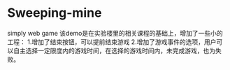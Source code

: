 # Sweeping-mine
simply web game
该demo是在实验楼里的相关课程的基础上，增加了一些小的工程：
1.增加了结束按钮，可以提前结束游戏
2.增加了游戏事件的选项，用户可以自主选择一定限度内的游戏时间，在选择的游戏时间内，未完成游戏，也为失败。
